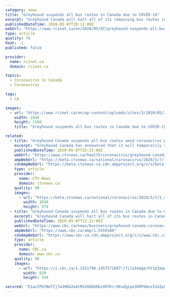 ```yaml
---
category: news
title: "Greyhound suspends all bus routes in Canada due to COVID-19"
excerpt: "Greyhound Canada will halt all of its remaining bus routes in Eastern Canada starting May 13 because of the “devastating impacts of this pandemic,” the company announced Thursday. The company had already stopped its service in Western Canada in 2018,"
publishedDateTime: 2020-05-07T20:11:00Z
webUrl: "https://www.rcinet.ca/en/2020/05/07/greyhound-suspends-all-bus-routes-in-canada-due-to-covid-19/"
type: article
quality: 70
heat: -1
published: false

provider:
  name: rcinet.ca
  domain: rcinet.ca

topics:
  - Coronavirus in Canada
  - Coronavirus

tags:
  - CA

images:
  - url: "https://www.rcinet.ca/en/wp-content/uploads/sites/3/2020/05/23179368.jpg"
    width: 1844
    height: 1160
    title: "Greyhound suspends all bus routes in Canada due to COVID-19"

related:
  - title: "Greyhound Canada suspends all bus routes amid coronavirus pandemic"
    excerpt: "Greyhound Canada has announced that it will temporarily suspend all of its bus routes in Canada next week, due to a rapid decrease of revenue and ridership amid the COVID-19 pandemic."
    publishedDateTime: 2020-05-07T15:21:00Z
    webUrl: "https://www.ctvnews.ca/health/coronavirus/greyhound-canada-suspends-all-bus-routes-amid-coronavirus-pandemic-1.4928915"
    ampWebUrl: "https://beta.ctvnews.ca/national/coronavirus/2020/5/7/1_4928915.html"
    cdnAmpWebUrl: "https://beta-ctvnews-ca.cdn.ampproject.org/c/s/beta.ctvnews.ca/national/coronavirus/2020/5/7/1_4928915.html"
    type: article
    provider:
      name: CTV News
      domain: ctvnews.ca
    quality: 90
    images:
      - url: "https://beta.ctvnews.ca/national/coronavirus/2020/5/7/1_4928915/_jcr_content/root/responsivegrid/image.coreimg.jpg"
        width: 1020
        height: 574
  - title: "Greyhound Canada suspends all bus routes in Canada due to COVID-19"
    excerpt: "Greyhound Canada will halt all of its bus routes in Canada starting next Wednesday, May 13, because of the coronavirus. The company controversially stopped its service in Western Canada in 2018, but the pandemic has caused ticket sales for its remaining routes in the eastern part of the country to plummet by 95 per cent."
    publishedDateTime: 2020-05-07T12:22:00Z
    webUrl: "https://www.cbc.ca/news/business/greyhound-canada-coronavirus-1.5559180"
    ampWebUrl: "https://www.cbc.ca/amp/1.5559180"
    cdnAmpWebUrl: "https://www-cbc-ca.cdn.ampproject.org/c/s/www.cbc.ca/amp/1.5559180"
    type: article
    provider:
      name: CBC.ca
      domain: www.cbc.ca
    quality: 90
    images:
      - url: "https://i.cbc.ca/1.2151798.1457571687!/fileImage/httpImage/image.jpg_gen/derivatives/16x9_620/north-greyhound-bus090106.jpg"
        width: 620
        height: 349

secured: "E1axIPGYBeTIj7w3HKm2eAtRk2HGQUKbzXR7Kr/XKudgzpe3DRPdmnzIUuIpCkD9Gz/SfU5eOlCwvNAl+zP/Q8b1BsOQAUfRn1rY78paVp9iQj52rpuQNFokBt1mTtD5YoLBlnUyrvEFdEpEhWLe9qGvp+dfigLnG3MTPYQebAM6mRyUK6UiCxPPMq4b58GKPWXZh9ozGmYPQlbxrPloWWqmH/8khvdlQ9C3El1baPwV6/q6BVKwFKLVHwEceRjTQr/qvVy3ldGApuC7BO2Y/2EKKREU+s1oVggHP1FQ6hHUwEF1DjRq9CrgirhjEOgJvx2Rsg1luzYaPOtwJUUDprhmOSew5z96QXN5ujtIUkdqfXfSYfOxqxOZ/sjqkAzVhZDuf5cHW487VhwE4uLpgZoRga9JXHdeJnVCuK86hHyS4YGKmujBLNbILMFT2gzAGurnF/O1NfNV+r7ZX2PxfFQ5Z2murGAmuDB3KzpXYVA=;jHi9vW3Y3/u9XayOtS0ELQ=="
---
```


